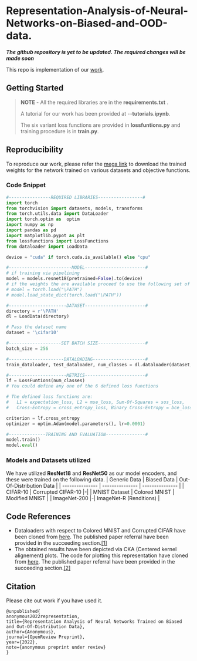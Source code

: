 # Representation-Analysis-of-Neural-Networks-on-Biased-and-OOD-data.

**_The github repository is yet to be updated. The required changes will be made soon_**

This repo is implementation of our [work](https://openreview.net/forum?id=BBSg-Wbsxfq).

## Getting Started

> **NOTE** - All the required libraries are in the **requirements.txt** .
> 
> A tutorial for our work has been provided at --**tutorials.ipynb**.
> 
> The six variant loss functions are provided in **lossfuntions.py** and training procedure is in **train.py**.


## Reproducibility 

To reproduce our work, please refer the [mega link](https://mega.nz/folder/B4FS0RDY#t6F8taiQ1QZ6Uxiodf-R4A) to download the trained weights for the network trained on various datasets and objective functions. 


### Code Snippet
``` python
#----------------REQUIRED LIBRARIES-----------------#
import torch
from torchvision import datasets, models, transforms
from torch.utils.data import DataLoader
import torch.optim as  optim
import numpy as np
import pandas as pd
import matplotlib.pypot as plt
from lossfunctions import LossFunctions
from dataloader import LoadData

device = "cuda" if torch.cuda.is_available() else "cpu"

#------------------------MODEL-----------------------#
# if training via pipelining
model = models.resnet18(pretrained=False).to(device)
# if the weights the are available proceed to use the following set of lines
# model = torch.load("\PATH")
# model.load_state_dict(torch.load("\PATH"))

#----------------------DATASET-----------------------#
directory = r'\PATH'
dl = LoadData(directory)

# Pass the dataset name
dataset = '\cifar10' 

#--------------------SET BATCH SIZE------------------#
batch_size = 256

#---------------------DATALOADING--------------------#
train_dataloader, test_dataloader, num_classes = dl.dataloader(dataset, batch_size)

#----------------------METRICS-----------------------#
lf = LossFuntions(num_classes)
# You could define any one of the 6 defined loss functions

# The defined loss functions are:
#   L1 = expectation_loss, L2 = mse_loss, Sum-Of-Squares = sos_loss, 
#   Cross-Entropy = cross_entropy_loss, Binary Cross-Entropy = bce_loss, Negative Log-Likelihood = neg_loglike_loss 

criterion = lf.cross_entropy
optimizer = optim.Adam(model.parameters(), lr=0.0001)

#--------------TRAINING AND EVALUATION---------------#
model.train()
model.eval()
```
### Models and Datasets utilized
We have utilized **ResNet18** and **ResNet50** as our model encoders, and these were trained on the following data.
| Generic Data | Biased Data | Out-Of-Distribution Data |
| --------------- | --------------- | --------------- |
| CIFAR-10  | Corrupted CIFAR-10  |-|
| MNIST Dataset | Colored MNIST  | Modified MNIST |
| ImageNet-200  |-| ImageNet-R (Renditions) |


## Code References
* Dataloaders with respect to Colored MNIST and Corrupted CIFAR have been cloned from [here](https://github.com/kakaoenterprise/Learning-Debiased-Disentangled). The published paper referral have been provided in the succeeding section.[[1]](#1)
* The obtained results have been depicted via CKA (Centered kernel alignement) plots. The code for plotting this representation have cloned from [here](https://github.com/AntixK/PyTorch-Model-Compare). The published paper referral have been provided in the succeeding section.[[2]](#2)

## Citation 
Please cite out work if you have used it.

```
@unpublished{        
anonymous2022representation,        
title={Representation Analysis of Neural Networks Trained on Biased and Out-Of-Distribution Data},        
author={Anonymous},        
journal={OpenReview Preprint},        
year={2022},        
note={anonymous preprint under review}    
}

```

